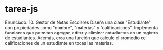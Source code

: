 # tarea-js
Enunciado:
10.	Gestor de Notas Escolares
Diseña una clase "Estudiante" con propiedades como "nombre", "materias" y "calificaciones".
Implementa funciones que permitan agregar, editar y eliminar estudiantes en un registro de estudiantes.
Además, crea una función que calcule el promedio de calificaciones de un estudiante en todas las materias.
